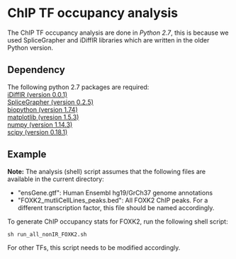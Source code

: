 # ChIP TF occupancy analysis
The ChIP TF occupancy analysis are done in *Python 2.7*, this is because we used SpliceGrapher and iDiffIR libraries which are written in the older Python version.

## Dependency
The following python 2.7 packages are required:  
[iDiffIR (version 0.0.1)](https://combi.cs.colostate.edu/idiffir/installation.html)  
[SpliceGrapher (version 0.2.5)](https://sourceforge.net/projects/splicegrapher/)  
[biopython (version 1.74)](https://biopython.org)   
[matplotlib (vresion 1.5.3)](https://matplotlib.org)  
[numpy (version 1.14.3)](www.numpy.org)   
[scipy (version 0.18.1)](www.scipy.org)  

## Example  
**Note:** The analysis (shell) script assumes that the following files are available in the current directory:  
- "ensGene.gtf": Human Ensembl hg19/GrCh37 genome annotations
- "FOXK2_mutliCellLines_peaks.bed": All FOXK2 ChIP peaks. For a different transcription factor, this file should be named accordingly.  

To generate ChIP occupancy stats for FOXK2, run the following shell script:
```
sh run_all_nonIR_FOXK2.sh
```
For other TFs, this script needs to be modified accordingly. 
